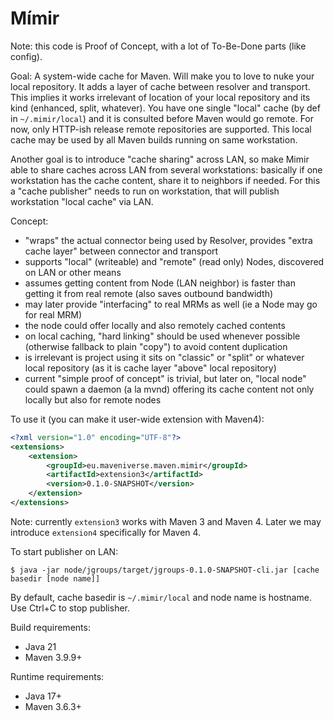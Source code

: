 # Mímir

Note: this code is Proof of Concept, with a lot of To-Be-Done parts (like config).

Goal: A system-wide cache for Maven. Will make you to love to nuke your local repository. It adds a layer of
cache between resolver and transport. This implies it works irrelevant of location of your local repository 
and its kind (enhanced, split, whatever). You have one single "local" cache (by def in `~/.mimir/local`) and it
is consulted before Maven would go remote. For now, only HTTP-ish release remote repositories are supported.
This local cache may be used by all Maven builds running on same workstation.

Another goal is to introduce "cache sharing" across LAN, so make Mimir able to share caches across LAN from several
workstations: basically if one workstation has the cache content, share it to neighbors if needed. For this a
"cache publisher" needs to run on workstation, that will publish workstation "local cache" via LAN.

Concept:
* "wraps" the actual connector being used by Resolver, provides "extra cache layer" between connector and transport
* supports "local" (writeable) and "remote" (read only) Nodes, discovered on LAN or other means
* assumes getting content from Node (LAN neighbor) is faster than getting it from real remote (also saves outbound bandwidth)
* may later provide "interfacing" to real MRMs as well (ie a Node may go for real MRM)
* the node could offer locally and also remotely cached contents
* on local caching, "hard linking" should be used whenever possible (otherwise fallback to plain "copy") to avoid content duplication
* is irrelevant is project using it sits on "classic" or "split" or whatever local repository (as it is cache layer "above" local repository)
* current "simple proof of concept" is trivial, but later on, "local node" could spawn a daemon (a la mvnd) offering
  its cache content not only locally but also for remote nodes

To use it (you can make it user-wide extension with Maven4):
```xml
<?xml version="1.0" encoding="UTF-8"?>
<extensions>
    <extension>
        <groupId>eu.maveniverse.maven.mimir</groupId>
        <artifactId>extension3</artifactId>
        <version>0.1.0-SNAPSHOT</version>
    </extension>
</extensions>
```
Note: currently `extension3` works with Maven 3 and Maven 4. Later we may introduce `extension4` specifically for
Maven 4.

To start publisher on LAN:
```
$ java -jar node/jgroups/target/jgroups-0.1.0-SNAPSHOT-cli.jar [cache basedir [node name]]
```
By default, cache basedir is `~/.mimir/local` and node name is hostname. Use Ctrl+C to stop publisher.

Build requirements:
* Java 21
* Maven 3.9.9+

Runtime requirements:
* Java 17+
* Maven 3.6.3+
